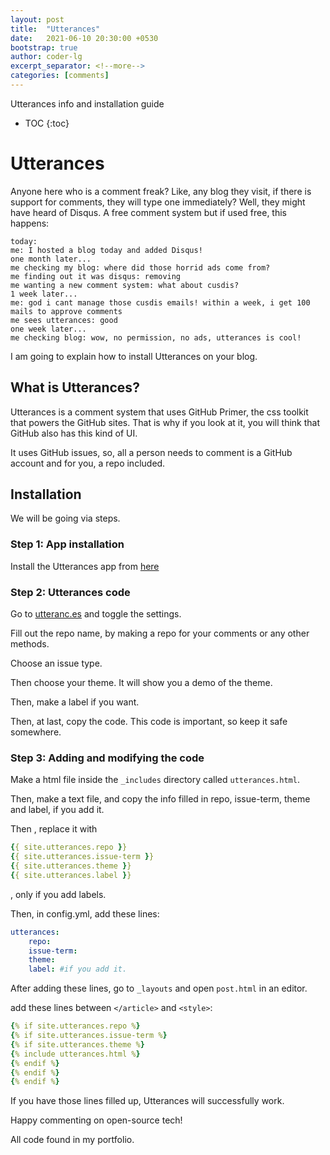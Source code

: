 ```yaml
---
layout: post
title:  "Utterances"
date:   2021-06-10 20:30:00 +0530
bootstrap: true
author: coder-lg
excerpt_separator: <!--more-->
categories: [comments]
---
```

Utterances info and installation guide
<!--more-->

* TOC
{:toc}

# Utterances
Anyone here who is a comment freak? Like, any blog they visit, if there is support for comments, they will type one immediately? Well, they might have heard of Disqus. A free comment system but if used free, this happens:
```
today:
me: I hosted a blog today and added Disqus!
one month later...
me checking my blog: where did those horrid ads come from?
me finding out it was disqus: removing
me wanting a new comment system: what about cusdis?
1 week later...
me: god i cant manage those cusdis emails! within a week, i get 100 mails to approve comments
me sees utterances: good
one week later...
me checking blog: wow, no permission, no ads, utterances is cool!
```
I am going to explain how to install Utterances on your blog.

## What is Utterances?

Utterances is a comment system that uses GitHub Primer, the css toolkit that powers the GitHub sites. That is why if you look at it, you will think that GitHub also has this kind of UI.

It uses GitHub issues, so, all a person needs to comment is a GitHub account and for you, a repo included.

## Installation
We will be going via steps.

### Step 1: App installation

Install the Utterances app from [here](https://github.com/apps/utterances)

### Step 2: Utterances code
Go to [utteranc.es](https://utteranc.es) and toggle the settings.

Fill out the repo name, by making a repo for your comments or any other methods.

Choose an issue type.

Then choose your theme. It will show you a demo of the theme.

Then, make a label if you want.

Then, at last, copy the code. This code is important, so keep it safe somewhere.

### Step 3: Adding and modifying the code

Make a html file inside the `_includes` directory called `utterances.html`.

Then, make a text file, and copy the info filled in repo, issue-term, theme and label, if you add it.

Then , replace it with 
```yaml
{{ site.utterances.repo }}
{{ site.utterances.issue-term }}
{{ site.utterances.theme }}
{{ site.utterances.label }}
```
, only if you add labels.

Then, in config.yml, add these lines:

```yaml
utterances:
	repo:
	issue-term:
	theme:
	label: #if you add it.
```

After adding these lines, go to `_layouts` and open `post.html` in an editor. 

add these lines between `</article>` and `<style>`:

```yaml
{% if site.utterances.repo %}
{% if site.utterances.issue-term %}
{% if site.utterances.theme %}
{% include utterances.html %}
{% endif %}
{% endif %}
{% endif %}
```

If you have those lines filled up, Utterances will successfully work.

Happy commenting on open-source tech!

All code found in my portfolio.


